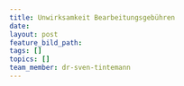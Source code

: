 ```yaml
---
title: Unwirksamkeit Bearbeitungsgebühren
date:
layout: post
feature_bild_path:
tags: []
topics: []
team_member: dr-sven-tintemann
---
```

